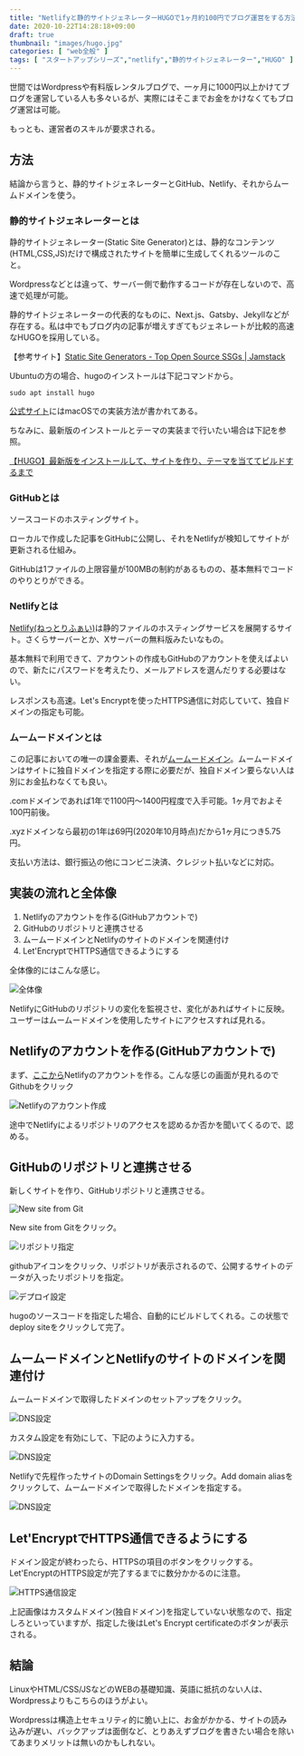 ```yaml
---
title: "Netlifyと静的サイトジェネレーターHUGOで1ヶ月約100円でブログ運営をする方法【独自ドメイン使用】"
date: 2020-10-22T14:28:18+09:00
draft: true
thumbnail: "images/hugo.jpg"
categories: [ "web全般" ]
tags: [ "スタートアップシリーズ","netlify","静的サイトジェネレーター","HUGO" ]
---
```


世間ではWordpressや有料版レンタルブログで、一ヶ月に1000円以上かけてブログを運営している人も多々いるが、実際にはそこまでお金をかけなくてもブログ運営は可能。

もっとも、運営者のスキルが要求される。

## 方法

結論から言うと、静的サイトジェネレーターとGitHub、Netlify、それからムームドメインを使う。

### 静的サイトジェネレーターとは

静的サイトジェネレーター(Static Site Generator)とは、静的なコンテンツ(HTML,CSS,JS)だけで構成されたサイトを簡単に生成してくれるツールのこと。

Wordpressなどとは違って、サーバー側で動作するコードが存在しないので、高速で処理が可能。

<!--
<div class="img-center"><img src="/images/Screenshot from 2020-10-22 14-55-24.png" alt="Wordpressと静的サイトジェネレーターの違い"></div>
-->

静的サイトジェネレーターの代表的なものに、Next.js、Gatsby、Jekyllなどが存在する。私は中でもブログ内の記事が増えすぎてもジェネレートが比較的高速なHUGOを採用している。

【参考サイト】[Static Site Generators - Top Open Source SSGs | Jamstack](https://jamstack.org/generators/)

Ubuntuの方の場合、hugoのインストールは下記コマンドから。

    sudo apt install hugo

[公式サイト](https://gohugo.io/getting-started/quick-start/)にはmacOSでの実装方法が書かれてある。

ちなみに、最新版のインストールとテーマの実装まで行いたい場合は下記を参照。

[【HUGO】最新版をインストールして、サイトを作り、テーマを当ててビルドするまで](/post/hugo-install-latest/)

### GitHubとは

ソースコードのホスティングサイト。

ローカルで作成した記事をGitHubに公開し、それをNetlifyが検知してサイトが更新される仕組み。

GitHubは1ファイルの上限容量が100MBの制約があるものの、基本無料でコードのやりとりができる。

### Netlifyとは

[Netlify(ねっとりふぁい)](https://www.netlify.com/)は静的ファイルのホスティングサービスを展開するサイト。さくらサーバーとか、Xサーバーの無料版みたいなもの。

基本無料で利用できて、アカウントの作成もGitHubのアカウントを使えばよいので、新たにパスワードを考えたり、メールアドレスを選んだりする必要はない。

レスポンスも高速。Let's Encryptを使ったHTTPS通信に対応していて、独自ドメインの指定も可能。

### ムームードメインとは

この記事においての唯一の課金要素、それが[ムームードメイン](https://muumuu-domain.com/)。ムームードメインはサイトに独自ドメインを指定する際に必要だが、独自ドメイン要らない人は別にお金払わなくても良い。

.comドメインであれば1年で1100円〜1400円程度で入手可能。1ヶ月でおよそ100円前後。

.xyzドメインなら最初の1年は69円(2020年10月時点)だから1ヶ月につき5.75円。

支払い方法は、銀行振込の他にコンビニ決済、クレジット払いなどに対応。

## 実装の流れと全体像

1. Netlifyのアカウントを作る(GitHubアカウントで)
1. GitHubのリポジトリと連携させる
1. ムームードメインとNetlifyのサイトのドメインを関連付け
1. Let'EncryptでHTTPS通信できるようにする

全体像的にはこんな感じ。

<div class="img-center"><img src="/images/Screenshot from 2020-10-22 15-47-02.png" alt="全体像"></div>

NetlifyにGitHubのリポジトリの変化を監視させ、変化があればサイトに反映。ユーザーはムームードメインを使用したサイトにアクセスすれば見れる。

## Netlifyのアカウントを作る(GitHubアカウントで)

まず、[ここから](https://app.netlify.com/signup)Netlifyのアカウントを作る。こんな感じの画面が見れるのでGithubをクリック

<div class="img-center"><img src="/images/Screenshot from 2020-10-22 15-56-54.png" alt="Netlifyのアカウント作成"></div>

途中でNetlifyによるリポジトリのアクセスを認めるか否かを聞いてくるので、認める。

## GitHubのリポジトリと連携させる

新しくサイトを作り、GitHubリポジトリと連携させる。

<div class="img-center"><img src="/images/Screenshot from 2020-10-22 16-01-04.png" alt="New site from Git"></div>

New site from Gitをクリック。

<div class="img-center"><img src="/images/Screenshot from 2020-10-22 16-03-15.png" alt="リポジトリ指定"></div>

githubアイコンをクリック、リポジトリが表示されるので、公開するサイトのデータが入ったリポジトリを指定。

<div class="img-center"><img src="/images/Screenshot from 2020-10-22 16-05-28.png" alt="デプロイ設定"></div>

hugoのソースコードを指定した場合、自動的にビルドしてくれる。この状態でdeploy siteをクリックして完了。

## ムームードメインとNetlifyのサイトのドメインを関連付け

ムームードメインで取得したドメインのセットアップをクリック。

<div class="img-center"><img src="/images/Screenshot from 2020-10-22 16-08-23.png" alt="DNS設定"></div>

カスタム設定を有効にして、下記のように入力する。

<div class="img-center"><img src="/images/Screenshot from 2020-10-22 16-09-29.png" alt="DNS設定"></div>

Netlifyで先程作ったサイトのDomain Settingsをクリック。Add domain aliasをクリックして、ムームードメインで取得したドメインを指定する。

<div class="img-center"><img src="/images/Screenshot from 2020-10-22 16-11-23.png" alt="DNS設定"></div>

## Let'EncryptでHTTPS通信できるようにする

ドメイン設定が終わったら、HTTPSの項目のボタンをクリックする。Let'EncryptのHTTPS設定が完了するまでに数分かかるのに注意。

<div class="img-center"><img src="/images/Screenshot from 2020-10-22 16-12-43.png" alt="HTTPS通信設定"></div>

上記画像はカスタムドメイン(独自ドメイン)を指定していない状態なので、指定しろといっていますが、指定した後はLet's Encrypt certificateのボタンが表示される。

## 結論

LinuxやHTML/CSS/JSなどのWEBの基礎知識、英語に抵抗のない人は、Wordpressよりもこちらのほうがよい。

Wordpressは構造上セキュリティ的に脆い上に、お金がかかる、サイトの読み込みが遅い、バックアップは面倒など、とりあえずブログを書きたい場合を除いてあまりメリットは無いのかもしれない。


